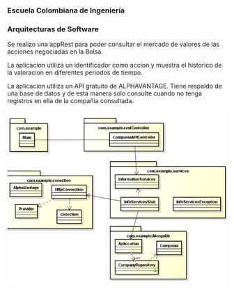 ### Escuela Colombiana de Ingeniería

### Arquitecturas de Software

Se realizo una appRest para poder consultar el mercado de valores de las acciones negociadas en la Bolsa.


La aplicacion utiliza un identificador como accion y muestra el historico de la valoracion en diferentes 
periodos de tiempo.

La aplicacion utiliza un API gratuito de ALPHAVANTAGE. Tiene respaldo de una base de datos y de esta
 manera solo consulte cuando no tenga registros en ella de la compañia consultada.
 
 
 
 ![](img/diagrama.png)